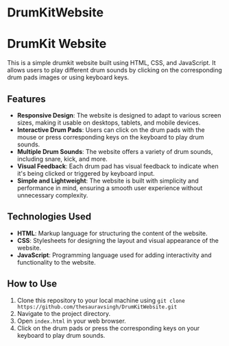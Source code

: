 # DrumKitWebsite
# DrumKit Website

This is a simple drumkit website built using HTML, CSS, and JavaScript. It allows users to play different drum sounds by clicking on the corresponding drum pads images or using keyboard keys.

## Features

- **Responsive Design**: The website is designed to adapt to various screen sizes, making it usable on desktops, tablets, and mobile devices.
- **Interactive Drum Pads**: Users can click on the drum pads with the mouse or press corresponding keys on the keyboard to play drum sounds.
- **Multiple Drum Sounds**: The website offers a variety of drum sounds, including snare, kick, and more.
- **Visual Feedback**: Each drum pad has visual feedback to indicate when it's being clicked or triggered by keyboard input.
- **Simple and Lightweight**: The website is built with simplicity and performance in mind, ensuring a smooth user experience without unnecessary complexity.

## Technologies Used

- **HTML**: Markup language for structuring the content of the website.
- **CSS**: Stylesheets for designing the layout and visual appearance of the website.
- **JavaScript**: Programming language used for adding interactivity and functionality to the website.

## How to Use

1. Clone this repository to your local machine using `git clone https://github.com/thesauravsingh/DrumKitWebsite.git`
2. Navigate to the project directory.
3. Open `index.html` in your web browser.
4. Click on the drum pads or press the corresponding keys on your keyboard to play drum sounds.


